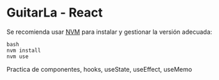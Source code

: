 # GuitarLa - React

Se recomienda usar [NVM](https://github.com/nvm-sh/nvm) para instalar y gestionar la versión adecuada:

```
bash
nvm install
nvm use
```

Practica de componentes, hooks, useState, useEffect, useMemo

